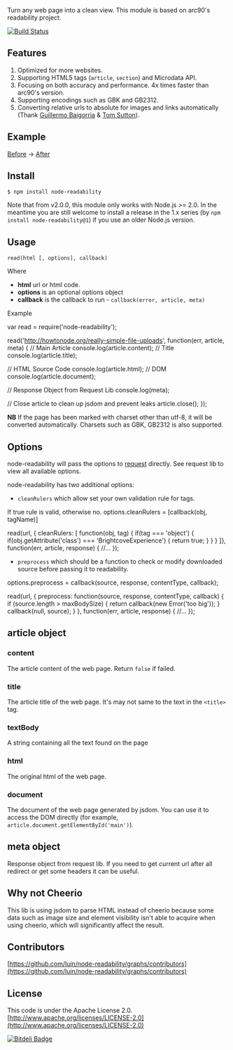 Turn any web page into a clean view. This module is based on arc90's readability project.

[![Build Status](https://camo.githubusercontent.com/2e3f4e733abb07e977a804d27dbee87e68b307ec67f980bbca3dfbcbf0ad62de/68747470733a2f2f7472617669732d63692e6f72672f6c75696e2f726561646162696c6974792e706e673f6272616e63683d6d6173746572)](https://travis-ci.org/luin/readability)

Features
--------

1.  Optimized for more websites.
2.  Supporting HTML5 tags (`article`, `section`) and Microdata API.
3.  Focusing on both accuracy and performance. 4x times faster than arc90's version.
4.  Supporting encodings such as GBK and GB2312.
5.  Converting relative urls to absolute for images and links automatically (Thank [Guillermo Baigorria](https://github.com/gbaygon) & [Tom Sutton](https://github.com/tomsutton1984)).

Example
-------

[Before](https://raw.githubusercontent.com/luin/node-readability/master/examples/before.png) -> [After](https://raw.githubusercontent.com/luin/node-readability/master/examples/after.png)

Install
-------

    $ npm install node-readability
    

Note that from v2.0.0, this module only works with Node.js >= 2.0. In the meantime you are still welcome to install a release in the 1.x series (by `npm install node-readability@1`) if you use an older Node.js version.

Usage
-----

`read(html [, options], callback)`

Where

*   **html** url or html code.
*   **options** is an optional options object
*   **callback** is the callback to run - `callback(error, article, meta)`

Example

var read \= require('node-readability');

read('http://howtonode.org/really-simple-file-uploads', function(err, article, meta) {
  // Main Article
  console.log(article.content);
  // Title
  console.log(article.title);

  // HTML Source Code
  console.log(article.html);
  // DOM
  console.log(article.document);

  // Response Object from Request Lib
  console.log(meta);

  // Close article to clean up jsdom and prevent leaks
  article.close();
});

**NB** If the page has been marked with charset other than utf-8, it will be converted automatically. Charsets such as GBK, GB2312 is also supported.

Options
-------

node-readability will pass the options to [request](https://github.com/mikeal/request) directly. See request lib to view all available options.

node-readability has two additional options:

*   `cleanRulers` which allow set your own validation rule for tags.

If true rule is valid, otherwise no. options.cleanRulers = \[callback(obj, tagName)\]

read(url, {
  cleanRulers: \[
    function(obj, tag) {
      if(tag \=== 'object') {
        if(obj.getAttribute('class') \=== 'BrightcoveExperience') {
          return true;
        }
      }
    }
  \]}, function(err, article, response) {
    //...
  });

*   `preprocess` which should be a function to check or modify downloaded source before passing it to readability.

options.preprocess = callback(source, response, contentType, callback);

read(url, {
    preprocess: function(source, response, contentType, callback) {
      if (source.length \> maxBodySize) {
        return callback(new Error('too big'));
      }
      callback(null, source);
    }
  }, function(err, article, response) {
    //...
  });

article object
--------------

### content

The article content of the web page. Return `false` if failed.

### title

The article title of the web page. It's may not same to the text in the `<title>` tag.

### textBody

A string containing all the text found on the page

### html

The original html of the web page.

### document

The document of the web page generated by jsdom. You can use it to access the DOM directly (for example, `article.document.getElementById('main')`).

meta object
-----------

Response object from request lib. If you need to get current url after all redirect or get some headers it can be useful.

Why not Cheerio
---------------

This lib is using jsdom to parse HTML instead of cheerio because some data such as image size and element visibility isn't able to acquire when using cheerio, which will significantly affect the result.

Contributors
------------

[https://github.com/luin/node-readability/graphs/contributors](https://github.com/luin/node-readability/graphs/contributors)

License
-------

This code is under the Apache License 2.0. [http://www.apache.org/licenses/LICENSE-2.0](http://www.apache.org/licenses/LICENSE-2.0)

[![Bitdeli Badge](https://camo.githubusercontent.com/cc179e317353dbaea1cd1c01a7a9bf0b221176ac23fbc57b578e11264617b95f/68747470733a2f2f64327765637a68766c38323376302e636c6f756466726f6e742e6e65742f6c75696e2f6e6f64652d726561646162696c6974792f7472656e642e706e67)](https://bitdeli.com/free "Bitdeli Badge")